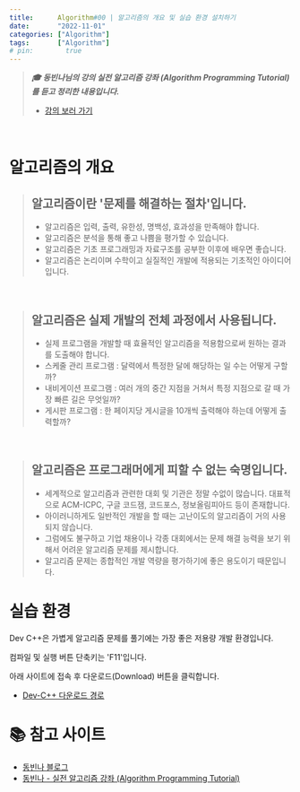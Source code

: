 ```yaml
---
title:      Algorithm#00 | 알고리즘의 개요 및 실습 환경 설치하기
date:       "2022-11-01"
categories: ["Algorithm"]
tags:       ["Algorithm"]
# pin:        true
---
```


> ***🎓 동빈나님의 강의 실전 알고리즘 강좌 (Algorithm Programming Tutorial)를 듣고 정리한 내용입니다.***
>
> - [강의 보러 가기](https://www.youtube.com/playlist?list=PLRx0vPvlEmdDHxCvAQS1_6XV4deOwfVrz)

<br>

# 알고리즘의 개요
>## 알고리즘이란 '문제를 해결하는 절차'입니다.
> - 알고리즘은 입력, 출력, 유한성, 명백성, 효과성을 만족해야 합니다.
> - 알고리즘은 분석을 통해 좋고 나쁨을 평가할 수 있습니다.
> - 알고리즘은 기초 프로그래밍과 자료구조를 공부한 이후에 배우면 좋습니다.
> - 알고리즘은 논리이며 수학이고 실질적인 개발에 적용되는 기초적인 아이디어입니다.

<br>

> ## 알고리즘은 실제 개발의 전체 과정에서 사용됩니다.
> - 실제 프로그램을 개발할 때 효율적인 알고리즘을 적용함으로써 원하는 결과를 도출해야 합니다.
> - 스케줄 관리 프로그램 : 달력에서 특정한 달에 해당하는 일 수는 어떻게 구할까?
> - 내비게이션 프로그램 : 여러 개의 중간 지점을 거쳐서 특정 지점으로 갈 때 가장 빠른 길은 무엇일까?
> - 게시판 프로그램 : 한 페이지당 게시글을 10개씩 출력해야 하는데 어떻게 출력할까?

<br>

> ## 알고리즘은 프로그래머에게 피할 수 없는 숙명입니다.
> - 세계적으로 알고리즘과 관련한 대회 및 기관은 정말 수없이 많습니다. 대표적으로 ACM-ICPC, 구글 코드잼, 코드포스, 정보올림피아드 등이 존재합니다.
> - 아이러니하게도 일반적인 개발을 할 때는 고난이도의 알고리즘이 거의 사용되지 않습니다.
> - 그럼에도 불구하고 기업 채용이나 각종 대회에서는 문제 해결 능력을 보기 위해서 어려운 알고리즘 문제를 제시합니다.
> - 알고리즘 문제는 종합적인 개발 역량을 평가하기에 좋은 용도이기 때문입니다.

# 실습 환경
Dev C++은 가볍게 알고리즘 문제를 풀기에는 가장 좋은 저용량 개발 환경입니다.

컴파일 및 실행 버튼 단축키는 'F11'입니다.

아래 사이트에 접속 후 다운로드(Download) 버튼을 클릭합니다.

- [Dev-C++ 다운로드 경로](https://sourceforge.net/projects/orwelldevcpp/)

# 📚 참고 사이트
- [동빈나 블로그](https://blog.naver.com/ndb796/221226800661)
- [동빈나 - 실전 알고리즘 강좌 (Algorithm Programming Tutorial)](https://youtu.be/8ZiSzteFRYc)